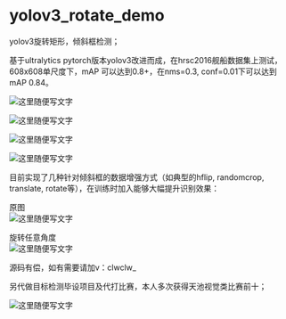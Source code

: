 # yolov3_rotate_demo
yolov3旋转矩形，倾斜框检测；

基于ultralytics pytorch版本yolov3改进而成，在hrsc2016舰船数据集上测试，608x608单尺度下，mAP 可以达到0.8+，在nms=0.3, conf=0.01下可以达到mAP 0.84。

![这里随便写文字](https://github.com/clw5180/yolov3_rotate_demo/blob/master/1.jpg)  

![这里随便写文字](https://github.com/clw5180/yolov3_rotate_demo/blob/master/100000658.jpg)  

![这里随便写文字](https://github.com/clw5180/yolov3_rotate_demo/blob/master/100000679.jpg)  

![这里随便写文字](https://github.com/clw5180/yolov3_rotate_demo/blob/master/100000984.jpg)  



目前实现了几种针对倾斜框的数据增强方式（如典型的hflip, randomcrop, translate, rotate等），在训练时加入能够大幅提升识别效果： 

原图  
![这里随便写文字](https://github.com/clw5180/yolov3_rotate_demo/blob/master/RandomRotateAngle2.jpg)  

旋转任意角度  
![这里随便写文字](https://github.com/clw5180/yolov3_rotate_demo/blob/master/RandomRotateAngle.jpg)  

  

源码有偿，如有需要请加v：clwclw_    

另代做目标检测毕设项目及代打比赛，本人多次获得天池视觉类比赛前十；

![这里随便写文字](https://github.com/clw5180/yolov3_rotate_demo/blob/master/tianchi.jpg)  